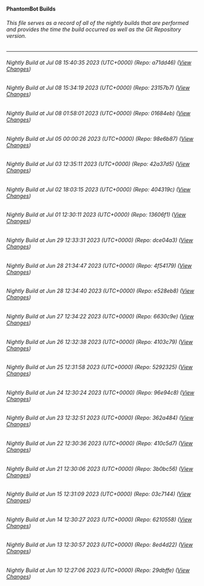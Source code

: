 **PhantomBot Builds**

###### This file serves as a record of all of the nightly builds that are performed and provides the time the build occurred as well as the Git Repository version.
-------------------------------------------------------------------------------------------------------------
###### Nightly Build at Jul 08 15:40:35 2023 (UTC+0000) (Repo: a71dd46) ([View Changes](https://github.com/PhantomBot/PhantomBot/compare/23157b7...a71dd46))
###### Nightly Build at Jul 08 15:34:19 2023 (UTC+0000) (Repo: 23157b7) ([View Changes](https://github.com/PhantomBot/PhantomBot/compare/01684eb...23157b7))
###### Nightly Build at Jul 08 01:58:01 2023 (UTC+0000) (Repo: 01684eb) ([View Changes](https://github.com/PhantomBot/PhantomBot/compare/98e6b87...01684eb))
###### Nightly Build at Jul 05 00:00:26 2023 (UTC+0000) (Repo: 98e6b87) ([View Changes](https://github.com/PhantomBot/PhantomBot/compare/42a37d5...98e6b87))
###### Nightly Build at Jul 03 12:35:11 2023 (UTC+0000) (Repo: 42a37d5) ([View Changes](https://github.com/PhantomBot/PhantomBot/compare/404319c...42a37d5))
###### Nightly Build at Jul 02 18:03:15 2023 (UTC+0000) (Repo: 404319c) ([View Changes](https://github.com/PhantomBot/PhantomBot/compare/13606f1...404319c))
###### Nightly Build at Jul 01 12:30:11 2023 (UTC+0000) (Repo: 13606f1) ([View Changes](https://github.com/PhantomBot/PhantomBot/compare/dce04a3...13606f1))
###### Nightly Build at Jun 29 12:33:31 2023 (UTC+0000) (Repo: dce04a3) ([View Changes](https://github.com/PhantomBot/PhantomBot/compare/4f54179...dce04a3))
###### Nightly Build at Jun 28 21:34:47 2023 (UTC+0000) (Repo: 4f54179) ([View Changes](https://github.com/PhantomBot/PhantomBot/compare/e528eb8...4f54179))
###### Nightly Build at Jun 28 12:34:40 2023 (UTC+0000) (Repo: e528eb8) ([View Changes](https://github.com/PhantomBot/PhantomBot/compare/6630c9e...e528eb8))
###### Nightly Build at Jun 27 12:34:22 2023 (UTC+0000) (Repo: 6630c9e) ([View Changes](https://github.com/PhantomBot/PhantomBot/compare/4103c79...6630c9e))
###### Nightly Build at Jun 26 12:32:38 2023 (UTC+0000) (Repo: 4103c79) ([View Changes](https://github.com/PhantomBot/PhantomBot/compare/5292325...4103c79))
###### Nightly Build at Jun 25 12:31:58 2023 (UTC+0000) (Repo: 5292325) ([View Changes](https://github.com/PhantomBot/PhantomBot/compare/96e94c8...5292325))
###### Nightly Build at Jun 24 12:30:24 2023 (UTC+0000) (Repo: 96e94c8) ([View Changes](https://github.com/PhantomBot/PhantomBot/compare/362a484...96e94c8))
###### Nightly Build at Jun 23 12:32:51 2023 (UTC+0000) (Repo: 362a484) ([View Changes](https://github.com/PhantomBot/PhantomBot/compare/410c5d7...362a484))
###### Nightly Build at Jun 22 12:30:36 2023 (UTC+0000) (Repo: 410c5d7) ([View Changes](https://github.com/PhantomBot/PhantomBot/compare/3b0bc56...410c5d7))
###### Nightly Build at Jun 21 12:30:06 2023 (UTC+0000) (Repo: 3b0bc56) ([View Changes](https://github.com/PhantomBot/PhantomBot/compare/03c7144...3b0bc56))
###### Nightly Build at Jun 15 12:31:09 2023 (UTC+0000) (Repo: 03c7144) ([View Changes](https://github.com/PhantomBot/PhantomBot/compare/6210558...03c7144))
###### Nightly Build at Jun 14 12:30:27 2023 (UTC+0000) (Repo: 6210558) ([View Changes](https://github.com/PhantomBot/PhantomBot/compare/8ed4d22...6210558))
###### Nightly Build at Jun 13 12:30:57 2023 (UTC+0000) (Repo: 8ed4d22) ([View Changes](https://github.com/PhantomBot/PhantomBot/compare/29dbffe...8ed4d22))
###### Nightly Build at Jun 10 12:27:06 2023 (UTC+0000) (Repo: 29dbffe) ([View Changes](https://github.com/PhantomBot/PhantomBot/compare/c433fdc...29dbffe))
